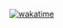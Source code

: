 <a href="https://wakatime.com/badge/user/9572a36f-d8ee-4307-9f1b-ae487130d025/project/85df433c-b433-447c-96a7-158a8a5381c6"><img src="https://wakatime.com/badge/user/9572a36f-d8ee-4307-9f1b-ae487130d025/project/85df433c-b433-447c-96a7-158a8a5381c6.svg" alt="wakatime"></a>
